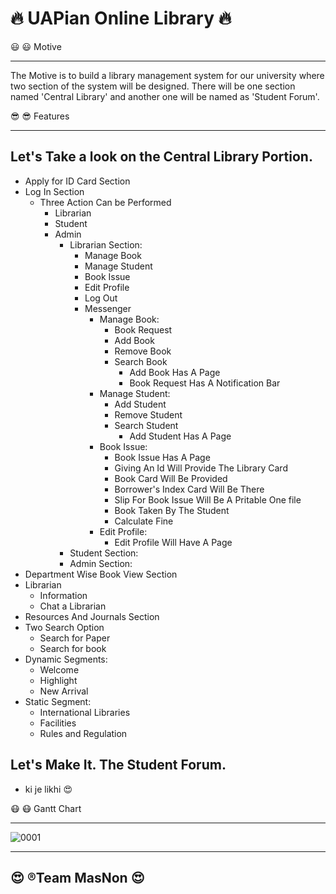 # :fire: UAPian Online Library :fire:

:smiley: :smiley:
                                                       Motive
__________________________________________________________________________________________________________________________________
The Motive is to build a library management system for our university where two section of the system will be designed. There will be one section named 'Central Library' and another one will be named as 'Student Forum'.

:sunglasses: :sunglasses:
                                                       Features
 _________________________________________________________________________________________________________________________________
 ## Let's Take a look on the Central Library Portion.

  * Apply for ID Card Section
  * Log In Section
    * Three Action Can be Performed
      * Librarian
      * Student
      * Admin
        * Librarian Section:
          * Manage Book
          * Manage Student
          * Book Issue
          * Edit Profile
          * Log Out
          * Messenger
            * Manage Book:
              * Book Request
              * Add Book
              * Remove Book
              * Search Book
                * Add Book Has A Page
                * Book Request Has A Notification Bar
            * Manage Student:
              * Add Student
              * Remove Student
              * Search Student
                * Add Student Has A Page
            * Book Issue: 
              * Book Issue Has A Page
              * Giving An Id Will Provide The Library Card
              * Book Card Will Be Provided
              * Borrower's Index Card Will Be There
              * Slip For Book Issue Will Be A Pritable One file
              * Book Taken By The Student
              * Calculate Fine 
            * Edit Profile:
              * Edit Profile Will Have A Page
        * Student Section:
        * Admin Section:
  * Department Wise Book View Section
  * Librarian
    * Information
    * Chat a Librarian
  * Resources And Journals Section
  * Two Search Option
    * Search for Paper
    * Search for book
  * Dynamic Segments:
    * Welcome
    * Highlight
    * New Arrival
  * Static Segment:
     * International Libraries
     * Facilities
     * Rules and Regulation

## Let's Make It. The Student Forum.
  * ki je likhi :heart_eyes:
 
 :mask: :mask:
                                                       Gantt Chart                                  
___________________________________________________________________________________________________________________________________
![0001](https://user-images.githubusercontent.com/30217066/57728595-1df17680-76b6-11e9-85d4-d32966a9b15c.jpg)



___________________________________________________________________________________________________________________________________
## :heart_eyes: ®Team MasNon :heart_eyes:

